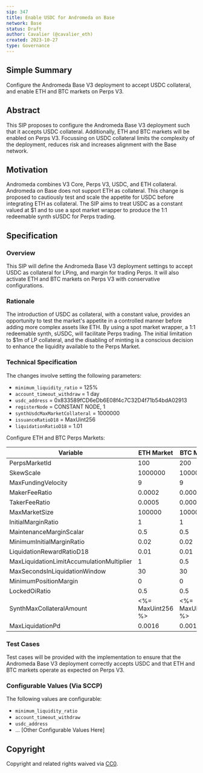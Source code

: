 ```yaml
---
sip: 347
title: Enable USDC for Andromeda on Base
network: Base
status: Draft
author: Cavalier (@cavalier_eth)
created: 2023-10-27
type: Governance
---
```


## Simple Summary
Configure the Andromeda Base V3 deployment to accept USDC collateral, and enable ETH and BTC markets on Perps V3.

## Abstract
This SIP proposes to configure the Andromeda Base V3 deployment such that it accepts USDC collateral. Additionally, ETH and BTC markets will be enabled on Perps V3. Focussing on USDC collateral limits the complexity of the deployment, reduces risk and increases alignment with the Base network.

## Motivation
Andromeda combines V3 Core, Perps V3, USDC, and ETH collateral. Andromeda on Base does not support ETH as collateral. This change is proposed to cautiously test and scale the appetite for USDC before integrating ETH as collateral. The SIP aims to treat USDC as a constant valued at $1 and to use a spot market wrapper to produce the 1:1 redeemable synth sUSDC for Perps trading.

## Specification

### Overview
This SIP will define the Andromeda Base V3 deployment settings to accept USDC as collateral for LPing, and margin for trading Perps. It will also activate ETH and BTC markets on Perps V3 with conservative configurations.

### Rationale
The introduction of USDC as collateral, with a constant value, provides an opportunity to test the market's appetite in a controlled manner before adding more complex assets like ETH. By using a spot market wrapper, a 1:1 redeemable synth, sUSDC, will facilitate Perps trading. The initial limitation to $1m of LP collateral, and the disabling of minting is a conscious decision to enhance the liquidity available to the Perps Market.

### Technical Specification
The changes involve setting the following parameters:

- `minimum_liquidity_ratio` = 125% 
- `account_timeout_withdraw` = 1 day
- `usdc_address` = 0x833589fCD6eDb6E08f4c7C32D4f71b54bdA02913
- `registerNode` = CONSTANT NODE, 1
- `synthUsdcMaxMarketCollateral` = 1000000
- `issuanceRatioD18` = MaxUint256
- `liquidationRatioD18` = 1.01

Configure ETH and BTC Perps Markets:

| Variable                                      | ETH Market | BTC Market |
|-----------------------------------------------|------------|------------|
| PerpsMarketId                                 | 100        | 200        |
| SkewScale                                     | 1000000    | 1000000    |
| MaxFundingVelocity                            | 9          | 9          |
| MakerFeeRatio                                 | 0.0002     | 0.0007     |
| TakerFeeRatio                                 | 0.0005     | 0.0003     |
| MaxMarketSize                                 | 100000     | 100000     |
| InitialMarginRatio                            | 1          | 1          |
| MaintenanceMarginScalar                       | 0.5        | 0.5        |
| MinimumInitialMarginRatio                     | 0.02       | 0.02       |
| LiquidationRewardRatioD18                     | 0.01       | 0.01       |
| MaxLiquidationLimitAccumulationMultiplier     | 1          | 0.5        |
| MaxSecondsInLiquidationWindow                 | 30         | 30         |
| MinimumPositionMargin                         | 0          | 0          |
| LockedOiRatio                                 | 0.5        | 0.5        |
| SynthMaxCollateralAmount                      | <%= MaxUint256 %> | <%= MaxUint256 %> |
| MaxLiquidationPd                              | 0.0016     | 0.0016     |

### Test Cases
Test cases will be provided with the implementation to ensure that the Andromeda Base V3 deployment correctly accepts USDC and that ETH and BTC markets operate as expected on Perps V3.

### Configurable Values (Via SCCP)
The following values are configurable:

- `minimum_liquidity_ratio`
- `account_timeout_withdraw`
- `usdc_address`
- ... [Other Configurable Values Here]

## Copyright
Copyright and related rights waived via [CC0](https://creativecommons.org/publicdomain/zero/1.0/).
